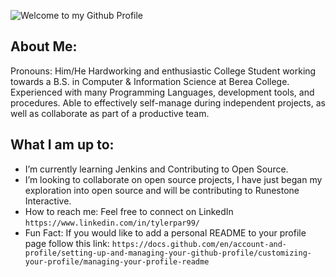 ![Welcome to my Github Profile](https://user-images.githubusercontent.com/67805799/133959025-01d7eabe-a4e7-471d-8cb7-00677eec8fc8.png)


## About Me:
 Pronouns: Him/He
 Hardworking and enthusiastic College Student working towards a B.S. in Computer & Information Science at Berea College. Experienced with many Programming Languages,        development tools, and procedures. Able to effectively self-manage during independent projects, as well as collaborate as part of a productive team.

## What I am up to:
- I’m currently learning Jenkins and Contributing to Open Source.
- I’m looking to collaborate on open source projects, I have just began my exploration into open source and will be contributing to Runestone Interactive.
- How to reach me: Feel free to connect on LinkedIn `https://www.linkedin.com/in/tylerpar99/`
- Fun Fact: If you would like to add a personal README to your profile page follow this link: `https://docs.github.com/en/account-and-profile/setting-up-and-managing-your-github-profile/customizing-your-profile/managing-your-profile-readme`
